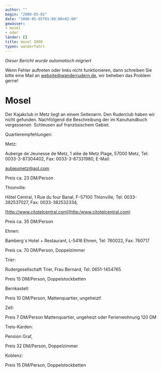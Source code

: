 ```yaml
---
author: ""
begin: "2000-05-01"
date: "2000-05-05T01:00:00+02:00"
gewässer:
- mosel
- oder
länder: []
title: mosel 2000
typen: wanderfahrt
---
```



*Dieser Bericht wurde automatisch migriert*

Wenn Fehler auftreten oder links nicht funktionieren, dann schreiben Sie bitte eine Mail an website@wanderrudern.de, wir beheben das Problem gerne!



# Mosel


Der Kajakclub in Metz liegt an einem Seitenarm. Den Ruderclub haben wir nicht gefunden. Nachfolgend die Beschreibung der im Kanuhandbuch vergessenen  Schleusen auf französischem Gebiet.

Quartierempfehlungen:

Metz:

Auberge de Jeunesse de Metz, 1 alée de Metz Plage, 57000 Metz, Tel: 0033-3-87304402, Fax: 0033-3-87331980, E-Mail:

aubjeumetz@aol.com

Preis ca. 23 DM/Person

Thionville:

Hôtel Central, 1 Rue du four Banal, F-57100 Thionville, Tel: 0033-382537027, Fax: 0033-382532334,

[http://www.citotelcentral.com](http:/www.citotelcentral.com)

Preis ca. 35 DM/Person

Ehnen:

Bamberg´s Hotel + Restaurant, L-5416 Ehnen, Tel: 760022, Fax: 760717

Preis ca. 70 DM/Person, Doppelzimmer

Trier:

Rudergesellschaft Trier, Frau Bernard, Tel: 0651-1454765

Preis 15 DM/Person, Doppelstockbetten

Bernkastell:

Preis 10 DM/Person, Mattenquartier, ungeheizt!

Zell:

Preis 7 DM/Person Mattenquartier, ungeheizt oder Ferienwohnung 120 DM

Treis-Karden:

Pension Graf,

Preis 32 DM/Person, Doppelzimmer

Koblenz:

Preis 15 DM/Person, Doppelstockbetten
